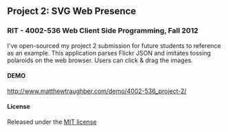 ## Project 2: SVG Web Presence
### RIT - 4002-536 Web Client Side Programming, Fall 2012

I've open-sourced my project 2 submission for future students to reference as an example. This application parses Flickr JSON and imitates tossing polaroids on the web browser. Users can click & drag the images.

#### DEMO
http://www.matthewtraughber.com/demo/4002-536_project-2/

#### License
Released under the [MIT license](http://opensource.org/licenses/MIT)
